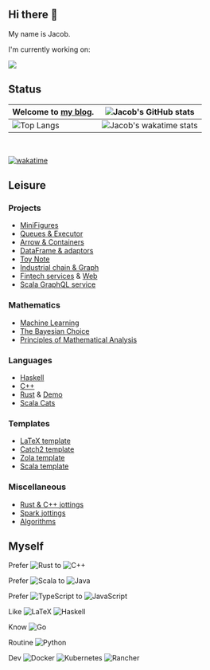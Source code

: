 ## Hi there 👋

My name is Jacob. 

I'm currently working on:

<a href="https://github.com/Jacobbishopxy/poma-notes">
  <img align="center" src="https://github-readme-stats.vercel.app/api/pin/?username=jacobbishopxy&repo=poma-notes&theme=transparent" />
</a>

## Status

| Welcome to [my blog](https://jacobbishopxy.github.io/). | ![Jacob's GitHub stats](https://github-readme-stats.vercel.app/api?username=jacobbishopxy&show_icons=true&theme=transparent) |
| --- | --- |
| ![Top Langs](https://github-readme-stats.vercel.app/api/top-langs/?username=jacobbishopxy&layout=compact&langs_count=10&theme=transparent&exclude_repo=cyberbrick,ezx,jacobbishopxy.github.io) | ![Jacob's wakatime stats](https://github-readme-stats.vercel.app/api/wakatime?username=JacobBishop&layout=compact&theme=transparent&langs_count=10) |

</br>

[![wakatime](https://wakatime.com/badge/user/ef0f5530-eff5-4157-822a-a1b69ace0503.svg)](https://wakatime.com/@ef0f5530-eff5-4157-822a-a1b69ace0503)

## Leisure

### Projects

- [MiniFigures](https://github.com/Jacobbishopxy/minifigures)
- [Queues & Executor](https://github.com/Jacobbishopxy/pqx)
- [Arrow & Containers](https://github.com/Jacobbishopxy/fx)
- [DataFrame & adaptors](https://github.com/Jacobbishopxy/fabrix)
- [Toy Note](https://github.com/Jacobbishopxy/toy-note)
- [Industrial chain & Graph](https://github.com/Jacobbishopxy/industrial-io)
- [Fintech services](https://github.com/Jacobbishopxy/ubiquitous-alchemy) & [Web](https://github.com/Jacobbishopxy/cyberbrick)
- [Scala GraphQL service](https://github.com/Jacobbishopxy/scala-graphql)

### Mathematics

- [Machine Learning](https://github.com/Jacobbishopxy/studies-ml)
- [The Bayesian Choice](https://github.com/Jacobbishopxy/tbc-notes)
- [Principles of Mathematical Analysis](https://github.com/Jacobbishopxy/poma-notes)

### Languages

- [Haskell](https://github.com/Jacobbishopxy/studies-haskell)
- [C++](https://github.com/Jacobbishopxy/studies-cpp)
- [Rust](https://github.com/Jacobbishopxy/note-rs) & [Demo](https://github.com/Jacobbishopxy/studies-rs)
- [Scala Cats](https://github.com/Jacobbishopxy/herding-cats)

### Templates

- [LaTeX template](https://github.com/Jacobbishopxy/latex-template)
- [Catch2 template](https://github.com/Jacobbishopxy/catch2-template)
- [Zola template](https://github.com/Jacobbishopxy/github-io-zola-template)
- [Scala template](https://github.com/Jacobbishopxy/scala-multi-project-template)

### Miscellaneous

- [Rust & C++ jottings](https://github.com/Jacobbishopxy/jottings)
- [Spark jottings](https://github.com/Jacobbishopxy/spark-jottings)
- [Algorithms](https://github.com/Jacobbishopxy/too-many-litchis)

## Myself

Prefer
![Rust](https://img.shields.io/badge/rust-%23000000.svg?style=for-the-badge&logo=rust&logoColor=white)
to
![C++](https://img.shields.io/badge/c++-%2300599C.svg?style=for-the-badge&logo=c%2B%2B&logoColor=white)

Prefer
![Scala](https://img.shields.io/badge/scala-%23DC322F.svg?style=for-the-badge&logo=scala&logoColor=white)
to
![Java](https://img.shields.io/badge/java-%23ED8B00.svg?style=for-the-badge&logo=openjdk&logoColor=white)

Prefer
![TypeScript](https://img.shields.io/badge/typescript-%23007ACC.svg?style=for-the-badge&logo=typescript&logoColor=white)
to
![JavaScript](https://img.shields.io/badge/javascript-%23323330.svg?style=for-the-badge&logo=javascript&logoColor=%23F7DF1E)

Like
![LaTeX](https://img.shields.io/badge/latex-%23008080.svg?style=for-the-badge&logo=latex&logoColor=white)
![Haskell](https://img.shields.io/badge/Haskell-5e5086?style=for-the-badge&logo=haskell&logoColor=white)

Know
![Go](https://img.shields.io/badge/go-%2300ADD8.svg?style=for-the-badge&logo=go&logoColor=white)

Routine
![Python](https://img.shields.io/badge/python-3670A0?style=for-the-badge&logo=python&logoColor=ffdd54)

Dev
![Docker](https://img.shields.io/badge/docker-%230db7ed.svg?style=for-the-badge&logo=docker&logoColor=white)
![Kubernetes](https://img.shields.io/badge/kubernetes-%23326ce5.svg?style=for-the-badge&logo=kubernetes&logoColor=white)
![Rancher](https://img.shields.io/badge/rancher-%230075A8.svg?style=for-the-badge&logo=rancher&logoColor=white)


